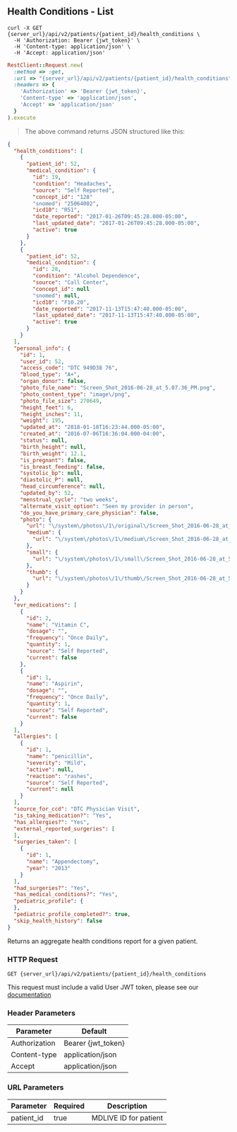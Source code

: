 ## Health Conditions - List

```shell
curl -X GET {server_url}/api/v2/patients/{patient_id}/health_conditions \
  -H 'Authorization: Bearer {jwt_token}' \
  -H 'Content-type: application/json' \
  -H 'Accept: application/json'
```

```ruby
RestClient::Request.new(
  :method => :get,
  :url => "{server_url}/api/v2/patients/{patient_id}/health_conditions",
  :headers => {
    'Authorization' => 'Bearer {jwt_token}',
    'Content-type' => 'application/json',
    'Accept' => 'application/json'
  }
).execute
```

> The above command returns JSON structured like this:

```json
{
  "health_conditions": [
    {
      "patient_id": 52,
      "medical_condition": {
        "id": 19,
        "condition": "Headaches",
        "source": "Self Reported",
        "concept_id": "128"
        "snomed": "25064002",
        "icd10": "R51",
        "date_reported": "2017-01-26T09:45:28.000-05:00",
        "last_updated_date": "2017-01-26T09:45:28.000-05:00",
        "active": true
      }
    },
    {
      "patient_id": 52,
      "medical_condition": {
        "id": 28,
        "condition": "Alcohol Dependence",
        "source": "Call Center",
        "concept_id": null
        "snomed": null,
        "icd10": "F10.20",
        "date_reported": "2017-11-13T15:47:40.000-05:00",
        "last_updated_date": "2017-11-13T15:47:40.000-05:00",
        "active": true
      }
    }
  ],
  "personal_info": {
    "id": 1,
    "user_id": 52,
    "access_code": "DTC 949D38 76",
    "blood_type": "A+",
    "organ_donor": false,
    "photo_file_name": "Screen_Shot_2016-06-28_at_5.07.36_PM.png",
    "photo_content_type": "image\/png",
    "photo_file_size": 270649,
    "height_feet": 6,
    "height_inches": 11,
    "weight": 195,
    "updated_at": "2018-01-18T16:23:44.000-05:00",
    "created_at": "2016-07-06T16:36:04.000-04:00",
    "status": null,
    "birth_height": null,
    "birth_weight": 12.1,
    "is_pregnant": false,
    "is_breast_feeding": false,
    "systolic_bp": null,
    "diastolic_P": null,
    "head_circumference": null,
    "updated_by": 52,
    "menstrual_cycle": "two weeks",
    "alternate_visit_option": "Seen my provider in person",
    "do_you_have_primary_care_physician": false,
    "photo": {
      "url": "\/system\/photos\/1\/original\/Screen_Shot_2016-06-28_at_5.07.36_PM.png",
      "medium": {
        "url": "\/system\/photos\/1\/medium\/Screen_Shot_2016-06-28_at_5.07.36_PM.png"
      },
      "small": {
        "url": "\/system\/photos\/1\/small\/Screen_Shot_2016-06-28_at_5.07.36_PM.png"
      },
      "thumb": {
        "url": "\/system\/photos\/1\/thumb\/Screen_Shot_2016-06-28_at_5.07.36_PM.png"
      }
    }
  },
  "evr_medications": [
    {
      "id": 2,
      "name": "Vitamin C",
      "dosage": "",
      "frequency": "Once Daily",
      "quantity": 1,
      "source": "Self Reported",
      "current": false
    },
    {
      "id": 1,
      "name": "Aspirin",
      "dosage": "",
      "frequency": "Once Daily",
      "quantity": 1,
      "source": "Self Reported",
      "current": false
    }
  ],
  "allergies": [
    {
      "id": 1,
      "name": "penicillin",
      "severity": "Mild",
      "active": null,
      "reaction": "rashes",
      "source": "Self Reported",
      "current": null
    }
  ],
  "source_for_ccd": "DTC Physician Visit",
  "is_taking_medication?": "Yes",
  "has_allergies?": "Yes",
  "external_reported_surgeries": [
  ],
  "surgeries_taken": [
    {
      "id": 1,
      "name": "Appendectomy",
      "year": "2013"
    }
  ],
  "had_surgeries?": "Yes",
  "has_medical_conditions?": "Yes",
  "pediatric_profile": {
  },
  "pediatric_profile_completed?": true,
  "skip_health_history": false
}
```

Returns an aggregate health conditions report for a given patient.

### HTTP Request

`GET {server_url}/api/v2/patients/{patient_id}/health_conditions`

This request must include a valid User JWT token, please see our [documentation](#user-tokens)


### Header Parameters

Parameter     | Default
------------- | -------
Authorization | Bearer {jwt_token}
Content-type  | application/json
Accept        | application/json


### URL Parameters

Parameter  | Required | Description
---------- | -------- | -----------
patient_id | true     | MDLIVE ID for patient

